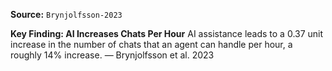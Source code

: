 **Source:** `Brynjolfsson-2023`

**Key Finding: AI Increases Chats Per Hour**
AI assistance leads to a 0.37 unit increase in the number of chats that an agent can handle per hour, a roughly 14% increase. — Brynjolfsson et al. 2023
